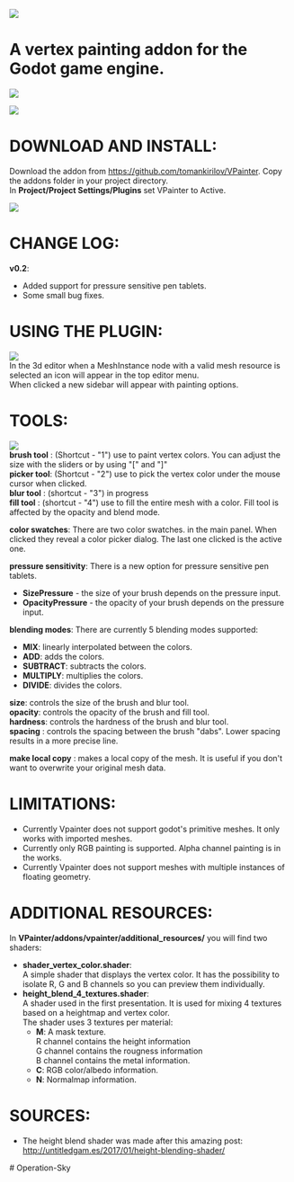 ![](images/logo.png)
# A vertex painting addon for the Godot game engine.

[![](images/Thumbnail.png)](https://youtu.be/g87ov35zvjE)
  
  
![](images/preview.gif)
  
# **DOWNLOAD AND INSTALL:**  
Download the addon from https://github.com/tomankirilov/VPainter.
Copy the addons folder in your project directory.  
In **Project/Project Settings/Plugins** set VPainter to Active.
  
  
![](images/activate.gif)
  
 
# **CHANGE LOG:**
**v0.2**: 
* Added support for pressure sensitive pen tablets.
* Some small bug fixes.
 
 
# **USING THE PLUGIN:**  

![](images/show_hide.gif)  
In the 3d editor when a MeshInstance node with a valid mesh resource is selected an icon will appear in the top editor menu.  
When clicked a new sidebar will appear with painting options.

# **TOOLS:**  
![](images/01.gif)   
**brush tool** : (Shortcut - "1") use to paint vertex colors. You can adjust the size with the sliders or by using "[" and "]"  
**picker tool**: (Shortcut - "2") use to pick the vertex color under the mouse cursor when clicked.  
**blur tool**  : (shortcut - "3") in progress  
**fill tool**  : (shortcut - "4") use to fill the entire mesh with a color. Fill tool is affected by the opacity and blend mode.    

**color swatches**: There are two color swatches. in the main panel. When clicked they reveal a color picker dialog. The last one clicked is the active one.  

**pressure sensitivity**: There is a new option for pressure sensitive pen tablets.
* **SizePressure** - the size of your brush depends on the pressure input.
* **OpacityPressure** - the opacity of your brush depends on the pressure input.

**blending modes**: There are currently 5 blending modes supported:  
 * **MIX**: linearly interpolated between the colors.  
 * **ADD**: adds the colors.  
 * **SUBTRACT**: subtracts the colors.  
 * **MULTIPLY**: multiplies the colors.  
 * **DIVIDE**: divides the colors.  

**size**: controls the size of the brush and blur tool.  
**opacity**: controls the opacity of the brush and fill tool.  
**hardness**: controls the hardness of the brush and blur tool.  
**spacing** : controls the spacing between the brush "dabs". Lower spacing results in a more precise line.

**make local copy** : makes a local copy of the mesh. It is useful if you don't want to overwrite your original mesh data.  

# **LIMITATIONS:**
* Currently Vpainter does not support godot's primitive meshes. It only works with imported meshes.  
* Currently only RGB painting is supported. Alpha channel painting is in the works.
* Currently Vpainter does not support meshes with multiple instances of floating geometry.

# **ADDITIONAL RESOURCES:**  
In **VPainter/addons/vpainter/additional_resources/** you will find two shaders:  
* **shader_vertex_color.shader**:  
A simple shader that displays the vertex color. It has the possibility to isolate R, G and B channels so you can preview them individually.  
* **height_blend_4_textures.shader**:  
A shader used in the first presentation. It is used for mixing 4 textures based on a heightmap and vertex color.     
The shader uses 3 textures per material:  
	* **M**: A mask texture.  
		R channel contains the height information  
		G channel contains the rougness information  
		B channel contains the metal information.  
	* **C**: RGB color/albedo information.  
	* **N**: Normalmap information.  
# **SOURCES:**  
* The height blend shader was made after this amazing post:
http://untitledgam.es/2017/01/height-blending-shader/

#   O p e r a t i o n - S k y  
 